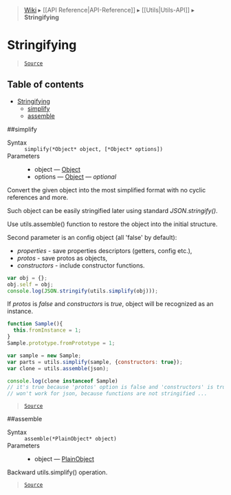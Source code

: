 > [Wiki](Home) ▸ [[API Reference|API-Reference]] ▸ [[Utils|Utils-API]] ▸ **Stringifying**

# Stringifying

> [`Source`](/Neft-io/neft/blob/8a7d1218650a3ad43d88cdbda24dae5a72a732ea/src/utils/stringifying.litcoffee#stringifying)

## Table of contents
* [Stringifying](#stringifying)
  * [simplify](#simplify)
  * [assemble](#assemble)

##simplify
<dl><dt>Syntax</dt><dd><code>simplify(&#x2A;Object&#x2A; object, [&#x2A;Object&#x2A; options])</code></dd><dt>Parameters</dt><dd><ul><li>object — <a href="/Neft-io/neft/wiki/API/Utils-API#isobject">Object</a></li><li>options — <a href="/Neft-io/neft/wiki/API/Utils-API#isobject">Object</a> — <i>optional</i></li></ul></dd></dl>
Convert the given object into the most simplified format with no cyclic references and more.

Such object can be easily stringified later using standard *JSON.stringify()*.

Use utils.assemble() function to restore the object into the initial structure.

Second parameter is an config object (all 'false' by default):
  - *properties* - save properties descriptors (getters, config etc.),
  - *protos* - save protos as objects,
  - *constructors* - include constructor functions.

```javascript
var obj = {};
obj.self = obj;
console.log(JSON.stringify(utils.simplify(obj)));
```

If *protos* is *false* and *constructors* is *true*,
object will be recognized as an instance.

```javascript
function Sample(){
  this.fromInstance = 1;
}
Sample.prototype.fromPrototype = 1;

var sample = new Sample;
var parts = utils.simplify(sample, {constructors: true});
var clone = utils.assemble(json);

console.log(clone instanceof Sample)
// it's true because 'protos' option is false and 'constructors' is true
// won't work for json, because functions are not stringified ...
```

> [`Source`](/Neft-io/neft/blob/8a7d1218650a3ad43d88cdbda24dae5a72a732ea/src/utils/stringifying.litcoffee#simplify)

##assemble
<dl><dt>Syntax</dt><dd><code>assemble(&#x2A;PlainObject&#x2A; object)</code></dd><dt>Parameters</dt><dd><ul><li>object — <a href="/Neft-io/neft/wiki/API/Utils-API#isplainobject">PlainObject</a></li></ul></dd></dl>
Backward utils.simplify() operation.

> [`Source`](/Neft-io/neft/blob/8a7d1218650a3ad43d88cdbda24dae5a72a732ea/src/utils/stringifying.litcoffee#assemble)

